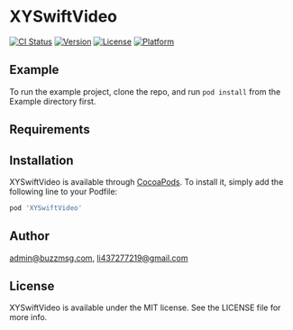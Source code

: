 # XYSwiftVideo

[![CI Status](https://img.shields.io/travis/admin@buzzmsg.com/XYSwiftVideo.svg?style=flat)](https://travis-ci.org/admin@buzzmsg.com/XYSwiftVideo)
[![Version](https://img.shields.io/cocoapods/v/XYSwiftVideo.svg?style=flat)](https://cocoapods.org/pods/XYSwiftVideo)
[![License](https://img.shields.io/cocoapods/l/XYSwiftVideo.svg?style=flat)](https://cocoapods.org/pods/XYSwiftVideo)
[![Platform](https://img.shields.io/cocoapods/p/XYSwiftVideo.svg?style=flat)](https://cocoapods.org/pods/XYSwiftVideo)

## Example

To run the example project, clone the repo, and run `pod install` from the Example directory first.

## Requirements

## Installation

XYSwiftVideo is available through [CocoaPods](https://cocoapods.org). To install
it, simply add the following line to your Podfile:

```ruby
pod 'XYSwiftVideo'
```

## Author

admin@buzzmsg.com, li437277219@gmail.com

## License

XYSwiftVideo is available under the MIT license. See the LICENSE file for more info.
